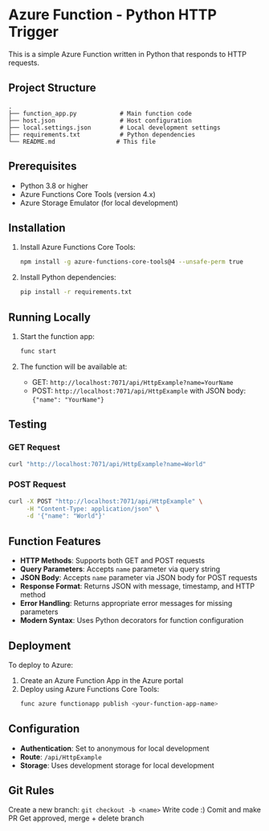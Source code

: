 # Azure Function - Python HTTP Trigger

This is a simple Azure Function written in Python that responds to HTTP requests.

## Project Structure

```
.
├── function_app.py            # Main function code
├── host.json                  # Host configuration
├── local.settings.json        # Local development settings
├── requirements.txt           # Python dependencies
└── README.md                 # This file
```

## Prerequisites

- Python 3.8 or higher
- Azure Functions Core Tools (version 4.x)
- Azure Storage Emulator (for local development)

## Installation

1. Install Azure Functions Core Tools:
   ```bash
   npm install -g azure-functions-core-tools@4 --unsafe-perm true
   ```

2. Install Python dependencies:
   ```bash
   pip install -r requirements.txt
   ```

## Running Locally

1. Start the function app:
   ```bash
   func start
   ```

2. The function will be available at:
   - GET: `http://localhost:7071/api/HttpExample?name=YourName`
   - POST: `http://localhost:7071/api/HttpExample` with JSON body: `{"name": "YourName"}`

## Testing

### GET Request
```bash
curl "http://localhost:7071/api/HttpExample?name=World"
```

### POST Request
```bash
curl -X POST "http://localhost:7071/api/HttpExample" \
     -H "Content-Type: application/json" \
     -d '{"name": "World"}'
```

## Function Features

- **HTTP Methods**: Supports both GET and POST requests
- **Query Parameters**: Accepts `name` parameter via query string
- **JSON Body**: Accepts `name` parameter via JSON body for POST requests
- **Response Format**: Returns JSON with message, timestamp, and HTTP method
- **Error Handling**: Returns appropriate error messages for missing parameters
- **Modern Syntax**: Uses Python decorators for function configuration

## Deployment

To deploy to Azure:

1. Create an Azure Function App in the Azure portal
2. Deploy using Azure Functions Core Tools:
   ```bash
   func azure functionapp publish <your-function-app-name>
   ```

## Configuration

- **Authentication**: Set to anonymous for local development
- **Route**: `/api/HttpExample`
- **Storage**: Uses development storage for local development


## Git Rules
Create a new branch: ```git checkout -b <name>```
Write code :)
Comit and make PR
Get approved, merge + delete branch